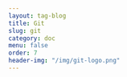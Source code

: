 ```yaml
---
layout: tag-blog
title: Git
slug: git
category: doc
menu: false
order: 7
header-img: "/img/git-logo.png"
---
```

